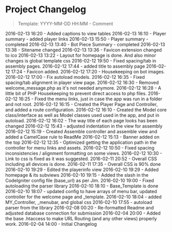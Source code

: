 # Project Changelog
>Template: YYYY-MM-DD HH:MM - Comment

2016-02-13 16:20 - Added captions to view tables
2016-02-13 16:10 - Player summary - added player links
2016-02-13 15:50 - Player summary - completed
2016-02-13 13:40 - Bot Piece Summary - completed
2016-02-13 13:38 - Sitename changed
2016-02-13 13:36 - Favicon extension changed to ico
2016-02-13 13:22 - Layout for homepage is done. And also minor changes is global template css
2016-02-12 19:50 - Fixed spacing/tab in assembly pages.
2016-02-12 17:44 - added title to assembly page
2016-02-12 17:24 - Favicon added.
2016-02-12 17:20 - Housekeeping on bot images.
2016-02-12 17:00 - Fix autoload models.
2016-02-12 16:35 - Fixed spacing/tab alignment in player view page.
2016-02-12 16:30 - Removed welcome_message.php as it's not needed anymore.
2016-02-12 16:28 - A little bit of PHP Housekeeping to prevent direct access to php files.
2016-02-12 16:25 - Fixed the menu links, just in case the app was run in a folder and not root.
2016-02-12 16:15 - Created the Player Page and Controller, and added a route configuration.
2016-02-12 16:10 - Created the Model core class/interface as well as Model classes used used in the app, and put in autoload.
2016-02-12 16:02 - The way title of each page looks has been changed
2016-02-12 15:43 - adjusted indentation in the view for assembly 
2016-02-12 15:19 - Created Assemble controller and assemble view and added a CamelCase rule to ReadMe
2016-02-12 15:13 - Banner added on the top
2016-02-12 12:35 - Optimized getting the application path in the controller for menu links and assets.
2016-02-12 10:50 - Fixed spacing inconsistencies / alignment formatting on some views.
2016-02-12 10:30 - Link to css is fixed as it was suggested.
2016-02-11 20:52 - Overall CSS including all devices is done.
2016-02-11 17:35 - Overall CSS is 90% done
2016-02-10 19:29 - Edited the playerinfo view
2016-02-10 19:29 - Added homepage & its subviews
2016-02-10 19:15 - Added the slash in the CodeIgniter config file (base_url) as per Jim.
2016-02-10 19:00 - Fixed autoloading the parser library
2016-02-10 18:10 - Base_Template is done
2016-02-10 18:07 - updated config to have arrays of menu bar, updated controller for the welcome page and _template.
2016-02-10 18:04 - added MY_Controller, _menubar, and global css
2016-02-10 17:55 - autoload parser from the library
2016-02-08 00:20 - Re-formatted Readme and adjusted database connection for submission
2016-02-04 20:00 - Added the base .htaccess to make URL Routing (and any other views) properly work.
2016-02-04 14:00 - Initial Changelog
